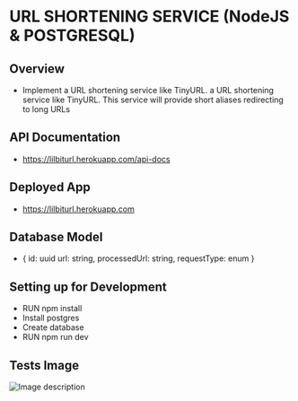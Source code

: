 # URL SHORTENING SERVICE (NodeJS & POSTGRESQL)

## Overview
- Implement a URL shortening service like TinyURL. a URL shortening service like TinyURL. This service will provide short aliases redirecting to long URLs

## API Documentation
- https://lilbiturl.herokuapp.com/api-docs

## Deployed App
- https://lilbiturl.herokuapp.com

## Database Model
- {
    id: uuid
    url: string,
    processedUrl: string,
    requestType: enum
}
## Setting up for Development
- RUN npm install
- Install postgres
- Create database
- RUN npm run dev

## Tests Image
![Image description](https://github.com/manuelbiolatiri/Parallax-Landing-Page/blob/master/src/tests/testSnapshot.jpeg)
